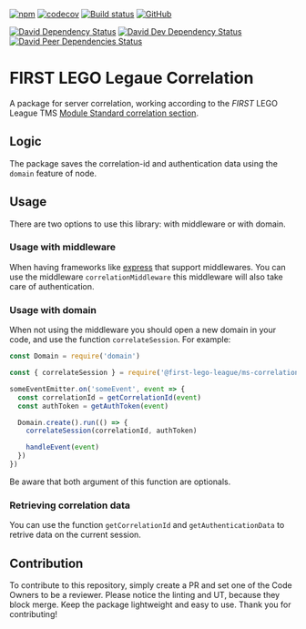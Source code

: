 [![npm](https://img.shields.io/npm/v/@first-lego-league/ms-correlation.svg)](https://www.npmjs.com/package/@first-lego-league/ms-correlation)
[![codecov](https://codecov.io/gh/FirstLegoLeague/ms-correlation/branch/master/graph/badge.svg)](https://codecov.io/gh/FirstLegoLeague/ms-correlation)
[![Build status](https://ci.appveyor.com/api/projects/status/65scfycp2uyg83ri/branch/master?svg=true)](https://ci.appveyor.com/project/2roy999/ms-correlation/branch/master)
[![GitHub](https://img.shields.io/github/license/FirstLegoLeague/ms-correlation.svg)](https://github.com/FirstLegoLeague/ms-correlation/blob/master/LICENSE)

[![David Dependency Status](https://david-dm.org/FirstLegoLeague/ms-correlation.svg)](https://david-dm.org/FirstLegoLeague/ms-correlation)
[![David Dev Dependency Status](https://david-dm.org/FirstLegoLeague/ms-correlation/dev-status.svg)](https://david-dm.org/FirstLegoLeague/ms-correlation#info=devDependencies)
[![David Peer Dependencies Status](https://david-dm.org/FirstLegoLeague/ms-correlation/peer-status.svg)](https://david-dm.org/FirstLegoLeague/ms-correlation?type=peer)

# FIRST LEGO Legaue Correlation
A package for server correlation, working according to the _FIRST_ LEGO League TMS [Module Standard correlation section](https://github.com/FirstLegoLeague/architecture/blob/master/module-standard/v1.0-SNAPSHOT.md#cross-module-correlations).

## Logic
The package saves the correlation-id and authentication data using the `domain` feature of node.

## Usage
There are two options to use this library: with middleware or with domain.

### Usage with middleware
When having frameworks like [express](https://www.express.com/) that
support middlewares. You can use the middleware
`correlationMiddleware` this middleware will also take care of
authentication.

### Usage with domain
When not using the middleware you should open a new domain in your
code, and use the function `correlateSession`. For example:
```js
const Domain = require('domain')

const { correlateSession } = require('@first-lego-league/ms-correlation')

someEventEmitter.on('someEvent', event => {
  const correlationId = getCorrelationId(event)
  const authToken = getAuthToken(event)

  Domain.create().run(() => {
    correlateSession(correlationId, authToken)

    handleEvent(event)
  })
})
```

Be aware that both argument of this function are optionals.

### Retrieving correlation data
You can use the function `getCorrelationId` and
`getAuthenticationData` to retrive data on the current session.

## Contribution
To contribute to this repository, simply create a PR and set one of the Code Owners to be a reviewer.
Please notice the linting and UT, because they block merge.
Keep the package lightweight and easy to use.
Thank you for contributing!
